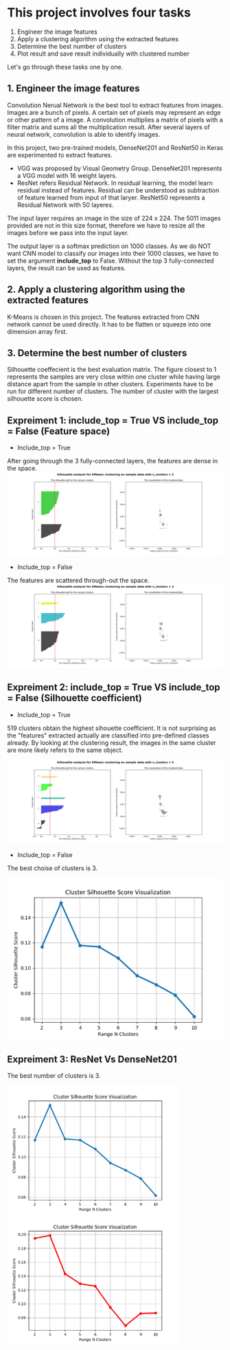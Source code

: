 # This project involves four tasks

1. Engineer the image features
2. Apply a clustering algorithm using the extracted features
3. Determine the best number of clusters
4. Plot result and save result individually with clustered number

Let&#39;s go through these tasks one by one.

## 1. Engineer the image features

Convolution Nerual Network is the best tool to extract features from images.  Images are a bunch of pixels.  A certain set of pixels may represent an edge or other pattern of a image.  A convolution multiplies a matrix of pixels with a filter matrix and sums all the multiplication result.  After several layers of neural network, convolution is able to identify images.

In this project, two pre-trained models, DenseNet201 and ResNet50 in Keras are experimented to extract features.

- VGG was proposed by Visual Geometry Group.  DenseNet201 represents a VGG model with 16 weight layers.
- ResNet refers Residual Network.  In residual learning, the model learn residual instead of features.  Residual can be understood as subtraction of feature learned from input of that laryer.  ResNet50  represents a Residual Network with 50 layeres.

The input layer requires an image in the size of 224 x 224.  The 5011 images provided are not in this size format, therefore we have to resize all the images before we pass into the input layer.

The output layer is a softmax prediction on 1000 classes.  As we do NOT want CNN model to classify our images into their 1000 classes, we have to set the argument **include\_top** to False.  Without the top 3 fully-connected layers, the result can be used as features.

## 2. Apply a clustering algorithm using the extracted features

K-Means is chosen in this project.  The features extracted from CNN network cannot be used directly.  It has to be flatten or squeeze into one dimension array first.

## 3. Determine the best number of clusters

Silhouette coeffecient is the best evaluation matrix.  The figure closest to 1 represents the samples are very close within one cluster while having large distance apart from the sample in other clusters.  Experiments have to be run for different number of clusters.  The number of cluster with the largest silhouette score is chosen.



## Expreiment 1: include\_top = True VS include\_top = False (Feature space)

- Include\_top = True

After going through the 3 fully-connected layers, the features are dense in the space.
![Alt text](ReadMeImg/2.png)

- Include\_top = False

The features are scattered through-out the space.
![Alt text](ReadMeImg/3.png)

## Expreiment 2: include\_top = True VS include\_top = False (Silhouette coefficient)

- Include\_top = True

519 clusters obtain the highest sihouette coefficient.  It is not surprising as the &quot;features&quot; extracted actually are classified into pre-defined classes already.  By looking at the clustering result, the images in the same cluster are more likely refers to the same object.

![Alt text](ReadMeImg/5.png)



- Include\_top = False

The best choise of clusters is 3.

![Alt text](ReadMeImg/cluster_silhouette_score.png)



## Expreiment 3: ResNet Vs DenseNet201

The best number of clusters is 3.  

<p align='left'>  
  <img src='ReadMeImg/cluster_silhouette_score.png' width='400'/>
  <img src='ReadMeImg/cluster_silhouette_score_DenseNet201.png' width='400'/>
</p>

